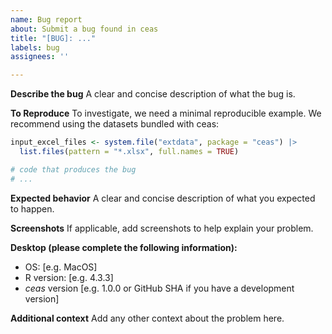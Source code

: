 ```yaml
---
name: Bug report
about: Submit a bug found in ceas
title: "[BUG]: ..."
labels: bug
assignees: ''

---
```


**Describe the bug**
A clear and concise description of what the bug is.

**To Reproduce**
To investigate, we need a minimal reproducible example. We recommend using the datasets bundled with ceas:

```r
input_excel_files <- system.file("extdata", package = "ceas") |>
  list.files(pattern = "*.xlsx", full.names = TRUE)

# code that produces the bug
# ...
```

**Expected behavior**
A clear and concise description of what you expected to happen.

**Screenshots**
If applicable, add screenshots to help explain your problem.

**Desktop (please complete the following information):**
 - OS: [e.g. MacOS]
 - R version: [e.g. 4.3.3]
 - *ceas* version [e.g. 1.0.0 or GitHub SHA if you have a development version]

**Additional context**
Add any other context about the problem here.
